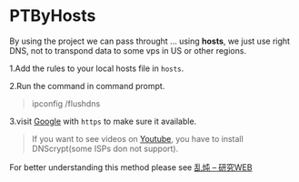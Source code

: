# PTByHosts
By using the project we can pass throught ... using **hosts**, we just use right DNS, not to transpond data to some vps in US or other regions.

1.Add the rules to your local hosts file in `hosts`.

2.Run the command in command prompt.

> ipconfig /flushdns

3.visit [Google](https://www.google.com.hk) with `https` to make sure it available.

> If you want to see videos on [Youtube](https://www.youtube.com), you have to install DNScrypt(some ISPs don not support).

For better understanding this method please see [乱炖 – 研究WEB](http://levi.yii.so/hosts)
